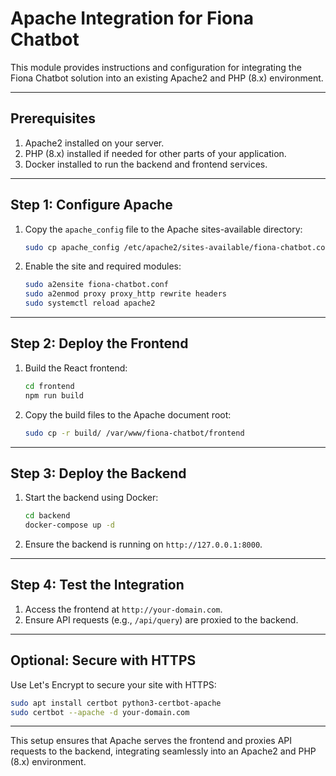 # Apache Integration for Fiona Chatbot

This module provides instructions and configuration for integrating the Fiona Chatbot solution into an existing Apache2 and PHP (8.x) environment.

---

## Prerequisites
1. Apache2 installed on your server.
2. PHP (8.x) installed if needed for other parts of your application.
3. Docker installed to run the backend and frontend services.

---

## Step 1: Configure Apache
1. Copy the `apache_config` file to the Apache sites-available directory:
   ```bash
   sudo cp apache_config /etc/apache2/sites-available/fiona-chatbot.conf
   ```

2. Enable the site and required modules:
   ```bash
   sudo a2ensite fiona-chatbot.conf
   sudo a2enmod proxy proxy_http rewrite headers
   sudo systemctl reload apache2
   ```

---

## Step 2: Deploy the Frontend
1. Build the React frontend:
   ```bash
   cd frontend
   npm run build
   ```
2. Copy the build files to the Apache document root:
   ```bash
   sudo cp -r build/ /var/www/fiona-chatbot/frontend
   ```

---

## Step 3: Deploy the Backend
1. Start the backend using Docker:
   ```bash
   cd backend
   docker-compose up -d
   ```
2. Ensure the backend is running on `http://127.0.0.1:8000`.

---

## Step 4: Test the Integration
1. Access the frontend at `http://your-domain.com`.
2. Ensure API requests (e.g., `/api/query`) are proxied to the backend.

---

## Optional: Secure with HTTPS
Use Let's Encrypt to secure your site with HTTPS:
```bash
sudo apt install certbot python3-certbot-apache
sudo certbot --apache -d your-domain.com
```

---

This setup ensures that Apache serves the frontend and proxies API requests to the backend, integrating seamlessly into an Apache2 and PHP (8.x) environment.